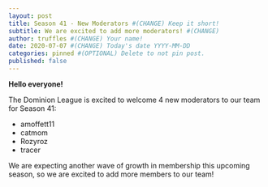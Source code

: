 ```yaml
---
layout: post
title: Season 41 - New Moderators #(CHANGE) Keep it short!
subtitle: We are excited to add more moderators! #(CHANGE)
author: truffles #(CHANGE) Your name!
date: 2020-07-07 #(CHANGE) Today's date YYYY-MM-DD
categories: pinned #(OPTIONAL) Delete to not pin post.
published: false
---
```


**Hello everyone!**

The Dominion League is excited to welcome 4 new moderators to our team for Season 41:

* amoffett11
* catmom
* Rozyroz
* tracer

We are expecting another wave of growth in membership this upcoming season, so we are excited to add more members to our team!
